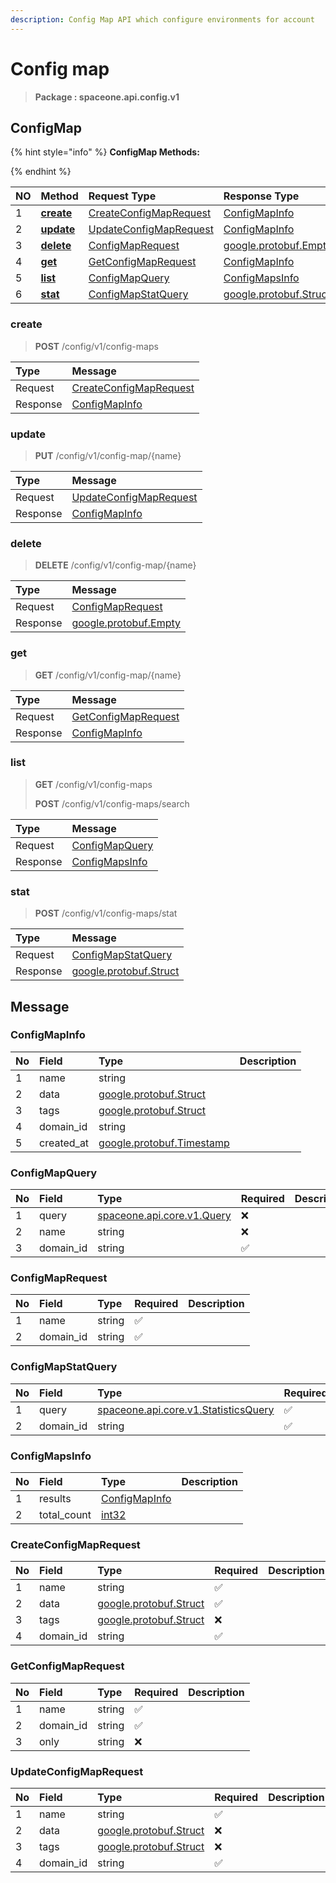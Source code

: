 ```yaml
---
description: Config Map API which configure environments for account
---
```

# Config map

>  **Package : spaceone.api.config.v1**

## ConfigMap

{% hint style="info" %}
**ConfigMap Methods:**

{%  endhint %}


| NO |  Method | Request Type | Response Type | Description |
| :--- | :--- | :--- | :--- | :--- |
| 1 | [**create**](config-map.md#create)|   [CreateConfigMapRequest](config-map.md#createconfigmaprequest) |   [ConfigMapInfo](config-map.md#configmapinfo) |  |
| 2 | [**update**](config-map.md#update)|   [UpdateConfigMapRequest](config-map.md#updateconfigmaprequest) |   [ConfigMapInfo](config-map.md#configmapinfo) |  |
| 3 | [**delete**](config-map.md#delete)|   [ConfigMapRequest](config-map.md#configmaprequest) |  [google.protobuf.Empty](https://github.com/protocolbuffers/protobuf/blob/master/src/google/protobuf/empty.proto)|  |
| 4 | [**get**](config-map.md#get)|   [GetConfigMapRequest](config-map.md#getconfigmaprequest) |   [ConfigMapInfo](config-map.md#configmapinfo) |  |
| 5 | [**list**](config-map.md#list)|   [ConfigMapQuery](config-map.md#configmapquery) |   [ConfigMapsInfo](config-map.md#configmapsinfo) |  |
| 6 | [**stat**](config-map.md#stat)|   [ConfigMapStatQuery](config-map.md#configmapstatquery) |  [google.protobuf.Struct](https://github.com/protocolbuffers/protobuf/blob/master/src/google/protobuf/struct.proto)|  | 
 

 
### create
> **POST** /config/v1/config-maps
>


| Type | Message |
| :--- | :--- |
| Request | [CreateConfigMapRequest](config-map.md#createconfigmaprequest) |
| Response |  [ConfigMapInfo](config-map.md#configmapinfo)  |
 
 

 
### update
> **PUT** /config/v1/config-map/{name}
>


| Type | Message |
| :--- | :--- |
| Request | [UpdateConfigMapRequest](config-map.md#updateconfigmaprequest) |
| Response |  [ConfigMapInfo](config-map.md#configmapinfo)  |
 
 

 
### delete
> **DELETE** /config/v1/config-map/{name}
>


| Type | Message |
| :--- | :--- |
| Request | [ConfigMapRequest](config-map.md#configmaprequest) |
| Response | [google.protobuf.Empty](https://github.com/protocolbuffers/protobuf/blob/master/src/google/protobuf/empty.proto) |
 
 

 
### get
> **GET** /config/v1/config-map/{name}
>


| Type | Message |
| :--- | :--- |
| Request | [GetConfigMapRequest](config-map.md#getconfigmaprequest) |
| Response |  [ConfigMapInfo](config-map.md#configmapinfo)  |
 
 

 
### list
> **GET** /config/v1/config-maps
>
> **POST** /config/v1/config-maps/search



| Type | Message |
| :--- | :--- |
| Request | [ConfigMapQuery](config-map.md#configmapquery) |
| Response |  [ConfigMapsInfo](config-map.md#configmapsinfo)  |
 
 

 
### stat
> **POST** /config/v1/config-maps/stat
>


| Type | Message |
| :--- | :--- |
| Request | [ConfigMapStatQuery](config-map.md#configmapstatquery) |
| Response | [google.protobuf.Struct](https://github.com/protocolbuffers/protobuf/blob/master/src/google/protobuf/struct.proto) |


## 

## Message

### ConfigMapInfo
| No | Field | Type |  Description |
| :--- | :--- | :--- | :--- |
| 1 | name |string| |
| 2 | data |[google.protobuf.Struct](https://github.com/protocolbuffers/protobuf/blob/master/src/google/protobuf/struct.proto)| |
| 3 | tags |[google.protobuf.Struct](https://github.com/protocolbuffers/protobuf/blob/master/src/google/protobuf/struct.proto)| |
| 4 | domain_id |string| |
| 5 | created_at |[google.protobuf.Timestamp](https://github.com/protocolbuffers/protobuf/blob/master/src/google/protobuf/timestamp.proto)| |

### ConfigMapQuery
| No | Field | Type | Required | Description |
| :--- | :--- | :--- | :--- | :--- |
| 1 | query |[spaceone.api.core.v1.Query](https://spaceone-dev.gitbook.io/api-reference/common-v1/search-query)|❌| |
| 2 | name |string|❌| |
| 3 | domain_id |string|✅| |

### ConfigMapRequest
| No | Field | Type | Required | Description |
| :--- | :--- | :--- | :--- | :--- |
| 1 | name |string|✅| |
| 2 | domain_id |string|✅| |

### ConfigMapStatQuery
| No | Field | Type | Required | Description |
| :--- | :--- | :--- | :--- | :--- |
| 1 | query |[spaceone.api.core.v1.StatisticsQuery](https://spaceone-dev.gitbook.io/api-reference/common-v1/statistics-query)|✅| |
| 2 | domain_id |string|✅| |

### ConfigMapsInfo
| No | Field | Type |  Description |
| :--- | :--- | :--- | :--- |
| 1 | results |[ConfigMapInfo](config-map.md#configmapinfo)| |
| 2 | total_count |[int32](https://github.com/protocolbuffers/protobuf/blob/master/src/google/protobuf/type.proto)| |

### CreateConfigMapRequest
| No | Field | Type | Required | Description |
| :--- | :--- | :--- | :--- | :--- |
| 1 | name |string|✅| |
| 2 | data |[google.protobuf.Struct](https://github.com/protocolbuffers/protobuf/blob/master/src/google/protobuf/struct.proto)|✅| |
| 3 | tags |[google.protobuf.Struct](https://github.com/protocolbuffers/protobuf/blob/master/src/google/protobuf/struct.proto)|❌| |
| 4 | domain_id |string|✅| |

### GetConfigMapRequest
| No | Field | Type | Required | Description |
| :--- | :--- | :--- | :--- | :--- |
| 1 | name |string|✅| |
| 2 | domain_id |string|✅| |
| 3 | only |string|❌| |

### UpdateConfigMapRequest
| No | Field | Type | Required | Description |
| :--- | :--- | :--- | :--- | :--- |
| 1 | name |string|✅| |
| 2 | data |[google.protobuf.Struct](https://github.com/protocolbuffers/protobuf/blob/master/src/google/protobuf/struct.proto)|❌| |
| 3 | tags |[google.protobuf.Struct](https://github.com/protocolbuffers/protobuf/blob/master/src/google/protobuf/struct.proto)|❌| |
| 4 | domain_id |string|✅| |
